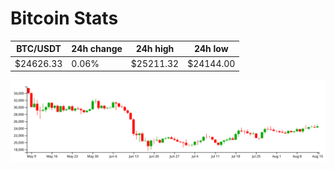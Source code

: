# Bitcoin Stats

BTC/USDT|24h change|24h high|24h low|
|---|---|---|---|
|$24626.33|0.06%|$25211.32|$24144.00|

<img src="./chart.svg">
